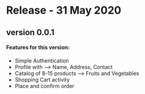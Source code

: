 # Release - 31 May 2020
## version 0.0.1

#### Features for this version: 

- Simple Authentication
- Profile with --> Name, Address, Contact
- Catalog of 8-15 products --> Fruits and Vegetables
- Shopping Cart activity
- Place and confirm order